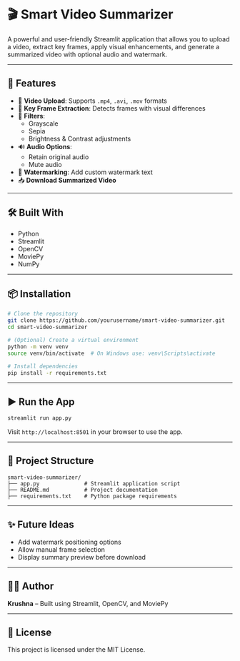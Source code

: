 
# 🎬 Smart Video Summarizer

A powerful and user-friendly Streamlit application that allows you to upload a video, extract key frames, apply visual enhancements, and generate a summarized video with optional audio and watermark.

---

## 🚀 Features

- 📁 **Video Upload**: Supports `.mp4`, `.avi`, `.mov` formats
- 🧠 **Key Frame Extraction**: Detects frames with visual differences
- 🎨 **Filters**:
  - Grayscale
  - Sepia
  - Brightness & Contrast adjustments
- 🔊 **Audio Options**:
  - Retain original audio
  - Mute audio
- 📝 **Watermarking**: Add custom watermark text
- 📥 **Download Summarized Video**

---

## 🛠 Built With

- Python
- Streamlit
- OpenCV
- MoviePy
- NumPy

---

## 📦 Installation

```bash
# Clone the repository
git clone https://github.com/yourusername/smart-video-summarizer.git
cd smart-video-summarizer

# (Optional) Create a virtual environment
python -m venv venv
source venv/bin/activate  # On Windows use: venv\Scripts\activate

# Install dependencies
pip install -r requirements.txt
```

---

## ▶️ Run the App

```bash
streamlit run app.py
```

Visit `http://localhost:8501` in your browser to use the app.

---

## 📄 Project Structure

```
smart-video-summarizer/
├── app.py              # Streamlit application script
├── README.md           # Project documentation
├── requirements.txt    # Python package requirements
```

---

## ✨ Future Ideas

- Add watermark positioning options
- Allow manual frame selection
- Display summary preview before download

---

## 👨‍💻 Author

**Krushna** – Built using Streamlit, OpenCV, and MoviePy

---

## 📜 License

This project is licensed under the MIT License.

